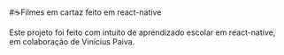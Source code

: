 #☕Filmes em cartaz feito em react-native

Este projeto foi feito com intuito de aprendizado escolar em react-native, em colaboração de Vinícius Paiva. 
